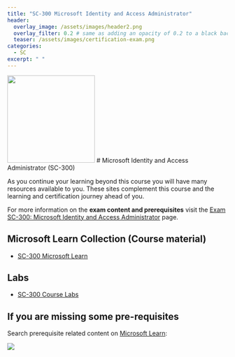 ```yaml
---
title: "SC-300 Microsoft Identity and Access Administrator"
header:
  overlay_image: /assets/images/header2.png
  overlay_filter: 0.2 # same as adding an opacity of 0.2 to a black background
  teaser: /assets/images/certification-exam.png
categories:
  - SC
excerpt: " "
---
```


<img src="../../assets/images/certification-exam.png" width="200" height="200">
# Microsoft Identity and Access Administrator (SC-300) 

As you continue your learning beyond this course you will have many resources available to you. These sites complement this course and the learning and certification journey ahead of you.

For more information on the **exam content and prerequisites** visit the [Exam SC-300: Microsoft Identity and Access Administrator](https://learn.microsoft.com/en-us/certifications/exams/sc-300) page.

## Microsoft Learn Collection (Course material)
- [SC-300 Microsoft Learn](https://aka.ms/courseSC-300)

## Labs
- [SC-300 Course Labs](https://aka.ms/sc300labs)

## If you are missing some pre-requisites
Search prerequisite related content on [Microsoft Learn](https://learn.microsoft.com/en-us/training/browse/):

<img src="../../assets/images/learn-search.png">